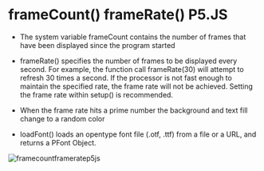 # frameCount() frameRate() P5.JS

- The system variable frameCount contains the number of frames that have been displayed since the program started

-  frameRate() specifies the number of frames to be displayed every second. For example, the function call frameRate(30) will attempt to refresh 30 times a second. If the processor is not fast enough to maintain the specified rate, the frame rate will not be achieved. Setting the frame rate within setup() is recommended.

- When the frame rate hits a prime number the background and text fill change to a random color

- loadFont() loads an opentype font file (.otf, .ttf) from a file or a URL, and returns a PFont Object.

![framecountframeratep5js](assets/frame.gif)
